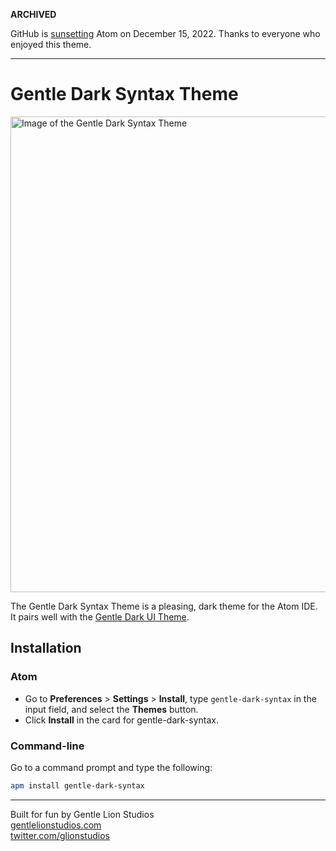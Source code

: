 **ARCHIVED**

GitHub is [sunsetting](https://github.blog/2022-06-08-sunsetting-atom/) Atom on December 15, 2022.  Thanks to everyone who enjoyed this theme.

---

# Gentle Dark Syntax Theme

<img src="https://github.com/gentlelionstudios/gentle-dark-syntax-atom/raw/master/images/gentle-dark-syntax-theme.png" width="761" alt="Image of the Gentle Dark Syntax Theme">

The Gentle Dark Syntax Theme is a pleasing, dark theme for the Atom IDE.  It pairs well with the [Gentle Dark UI Theme](https://atom.io/themes/gentle-dark-ui).

## Installation

### Atom
- Go to **Preferences** > **Settings** > **Install**, type `gentle-dark-syntax` in the input field, and select the **Themes** button.
- Click **Install** in the card for gentle-dark-syntax.

### Command-line
Go to a command prompt and type the following:

```sh
apm install gentle-dark-syntax
```

---

Built for fun by Gentle Lion Studios<br>
[gentlelionstudios.com](https://www.gentlelionstudios.com)<br>
[twitter.com/glionstudios](https://twitter.com/glionstudios)
